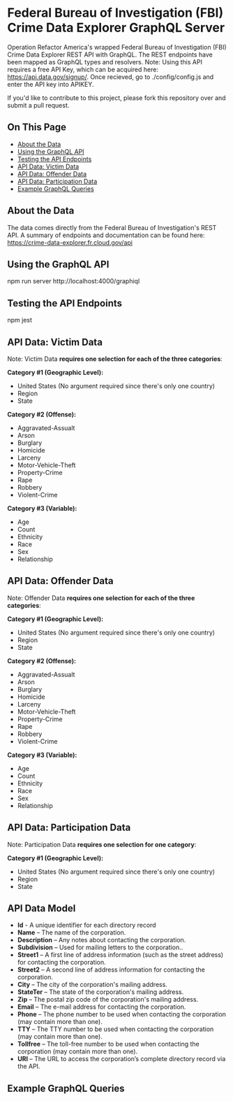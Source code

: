 # Federal Bureau of Investigation (FBI) Crime Data Explorer GraphQL Server
Operation Refactor America's wrapped Federal Bureau of Investigation (FBI) Crime Data Explorer REST API with GraphQL. The REST endpoints have been mapped as GraphQL types and resolvers. Note: Using this API requires a free API Key, which can be acquired here: https://api.data.gov/signup/. Once recieved, go to ./config/config.js and enter the API key into APIKEY.

If you'd like to contribute to this project, please fork this repository over and submit a pull request.

## On This Page
*  [About the Data](#about-the-data)
*  [Using the GraphQL API](#using-the-graphql-api)
*  [Testing the API Endpoints](#testing-the-api-endpoints)
*  [API Data: Victim Data](#api-data-victim-data)
*  [API Data: Offender Data](#api-data-offender-data)
*  [API Data: Participation Data](#api-data-participation-data)
*  [Example GraphQL Queries](#example-graphql-queries)

## About the Data
The data comes directly from the Federal Bureau of Investigation's REST API. A summary of endpoints and documentation can be found here: https://crime-data-explorer.fr.cloud.gov/api

## Using the GraphQL API
npm run server
http://localhost:4000/graphiql

## Testing the API Endpoints
npm jest

## API Data: Victim Data
Note: Victim Data **requires one selection for each of the three categories**:

**Category #1 (Geographic Level):**
*  United States (No argument required since there's only one country)
*  Region
*  State

**Category #2 (Offense):**
*  Aggravated-Assualt
*  Arson
*  Burglary
*  Homicide
*  Larceny
*  Motor-Vehicle-Theft
*  Property-Crime
*  Rape
*  Robbery
*  Violent-Crime

**Category #3 (Variable):**
*  Age
*  Count
*  Ethnicity
*  Race
*  Sex
*  Relationship

## API Data: Offender Data
Note: Offender Data **requires one selection for each of the three categories**:

**Category #1 (Geographic Level):**
*  United States (No argument required since there's only one country)
*  Region
*  State

**Category #2 (Offense):**
*  Aggravated-Assualt
*  Arson
*  Burglary
*  Homicide
*  Larceny
*  Motor-Vehicle-Theft
*  Property-Crime
*  Rape
*  Robbery
*  Violent-Crime

**Category #3 (Variable):**
*  Age
*  Count
*  Ethnicity
*  Race
*  Sex
*  Relationship

## API Data: Participation Data
Note: Participation Data **requires one selection for one category**:

**Category #1 (Geographic Level):**
*  United States (No argument required since there's only one country)
*  Region
*  State


## API Data Model
*   **Id** - A unique identifier for each directory record
*   **Name** – The name of the corporation.
*   **Description** – Any notes about contacting the corporation.
*   **Subdivision** – Used for mailing letters to the corporation..
*   **Street1** – A first line of address information (such as the street address) for contacting the corporation.
*   **Street2** – A second line of address information for contacting the corporation.
*   **City** – The city of the corporation's mailing address.
*   **StateTer** – The state of the corporation's mailing address.
*   **Zip** – The postal zip code of the corporation's mailing address.
*   **Email** – The e-mail address for contacting the corporation.
*   **Phone** – The phone number to be used when contacting the corporation (may contain more than one).
*   **TTY** – The TTY number to be used when contacting the corporation (may contain more than one).
*   **Tollfree** – The toll-free number to be used when contacting the corporation (may contain more than one).
*   **URI** – The URL to access the corporation’s complete directory record via the API.

## Example GraphQL Queries
